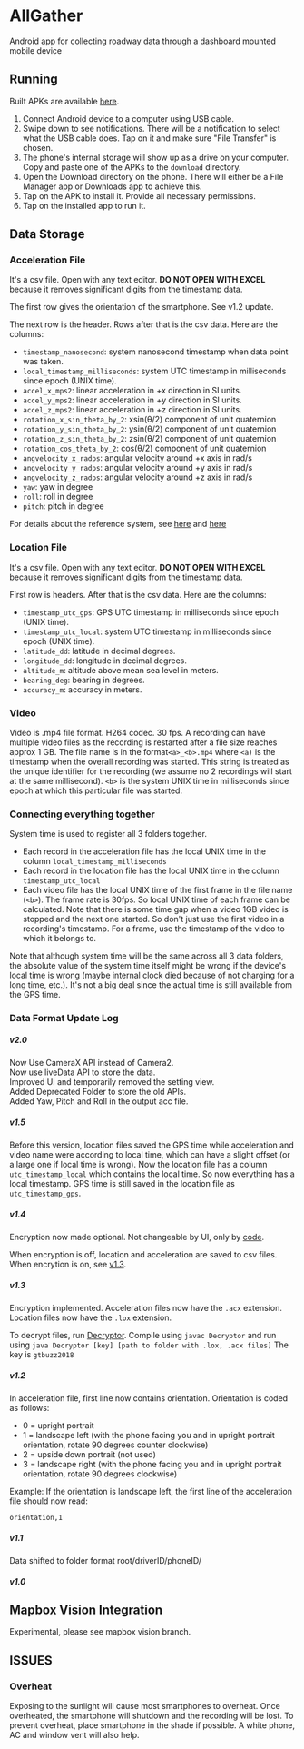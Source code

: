 # AllGather


Android app for collecting roadway data through a dashboard mounted mobile device

## Running

Built APKs are available [here](code/android/allgather/app/build/outputs/apk/debug).
1. Connect Android device to a computer using USB cable.
2. Swipe down to see notifications. There will be a notification to select what the USB cable does. Tap on it and make sure "File Transfer" is chosen.
3. The phone's internal storage will show up as a drive on your computer. Copy and paste one of the APKs to the `download` directory.
4. Open the Download directory on the phone. There will either be a File Manager app or Downloads app to achieve this. 
5. Tap on the APK to install it. Provide all necessary permissions.
6. Tap on the installed app to run it.

## Data Storage

### Acceleration File

It's a csv file. Open with any text editor. **DO NOT OPEN WITH EXCEL** because it removes significant digits from the timestamp data.

The first row gives the orientation of the smartphone. See v1.2 update. 

The next row is the header. Rows after that is the csv data. Here are the columns:
- `timestamp_nanosecond`: system nanosecond timestamp when data point was taken.
- `local_timestamp_milliseconds`: system UTC timestamp in milliseconds since epoch (UNIX time). 
- `accel_x_mps2`: linear acceleration in +x direction in SI units.
- `accel_y_mps2`: linear acceleration in +y direction in SI units.
- `accel_z_mps2`: linear acceleration in +z direction in SI units.
- `rotation_x_sin_theta_by_2`: xsin(&theta;/2) component of unit quaternion
- `rotation_y_sin_theta_by_2`: ysin(&theta;/2) component of unit quaternion
- `rotation_z_sin_theta_by_2`: zsin(&theta;/2) component of unit quaternion
- `rotation_cos_theta_by_2`: cos(&theta;/2) component of unit quaternion
- `angvelocity_x_radps`: angular velocity around +x axis in rad/s
- `angvelocity_y_radps`: angular velocity around +y axis in rad/s
- `angvelocity_z_radps`: angular velocity around +z axis in rad/s
- `yaw`: yaw in degree
- `roll`: roll in degree
- `pitch`: pitch in degree

For details about the reference system, see [here](https://developer.android.com/guide/topics/sensors/sensors_overview#sensors-coords) and [here](https://developer.android.com/guide/topics/sensors/sensors_motion.html#sensors-motion-rotate)

### Location File

It's a csv file. Open with any text editor.  **DO NOT OPEN WITH EXCEL** because it removes significant digits from the timestamp data.

First row is headers. After that is the csv data. Here are the columns:
- `timestamp_utc_gps`: GPS UTC timestamp in milliseconds since epoch (UNIX time).
- `timestamp_utc_local`: system UTC timestamp in milliseconds since epoch (UNIX time).
- `latitude_dd`: latitude in decimal degrees.
- `longitude_dd`: longitude in decimal degrees.
- `altitude_m`: altitude above mean sea level in meters.
- `bearing_deg`: bearing in degrees.
- `accuracy_m`: accuracy in meters.

### Video

Video is .mp4 file format. H264 codec. 30 fps. A recording can have multiple video files as the recording is restarted after a file size reaches approx 1 GB. The file name is in the format`<a>_<b>.mp4` where `<a)` is the timestamp when the overall recording was started. This string is treated as the unique identifier for the recording (we assume no 2 recordings will start at the same millisecond). `<b>` is the system UNIX time in milliseconds since epoch at which this particular file was started.

### Connecting everything together

System time is used to register all 3 folders together. 
- Each record in the acceleration file has the local UNIX time in the column `local_timestamp_milliseconds`
- Each record in the location file has the local UNIX time in the column `timestamp_utc_local`
- Each video file has the local UNIX time of the first frame in the file name (`<b>`). The frame rate is 30fps. So local UNIX time of each frame can be calculated. Note that there is some time gap when a video 1GB video is stopped and the next one started. So don't just use the first video in a recording's timestamp. For a frame, use the timestamp of the video to which it belongs to.

Note that although system time will be the same across all 3 data folders, the absolute value of the system time itself might be wrong if the device's local time is wrong (maybe internal clock died because of not charging for a long time, etc.). It's not a big deal since the actual time is still available from the GPS time.

### Data Format Update Log

##### v2.0
Now Use CameraX API instead of Camera2.  
Now use liveData API to store the data.  
Improved UI and temporarily removed the setting view.  
Added Deprecated Folder to store the old APIs.  
Added Yaw, Pitch and Roll in the output acc file.  

##### v1.5
Before this version, location files saved the GPS time while acceleration and video name were according to local time, which can have a slight offset (or a large one if local time is wrong). Now the location file has a column `utc_timestamp_local` which contains the local time. So now everything has a local timestamp. GPS time is still saved in the location file as `utc_timestamp_gps`.

##### v1.4
Encryption now made optional. Not changeable by UI, only by [code](code/android/allgather/app/src/main/java/edu/gatech/ce/allgather/AllGatherApplication.kt).

When encryption is off, location and acceleration are saved to csv files. When encrytion is on, see [v1.3](#v1.3).

##### v1.3
Encryption implemented. Acceleration files now have the  `.acx` extension. Location files now have the `.lox` extension.

To decrypt files, run [Decryptor](tools/decryptor/). Compile using `javac Decryptor` and run using `java Decryptor [key] [path to folder with .lox, .acx files]`
The key is `gtbuzz2018`

##### v1.2
In acceleration file, first line now contains orientation. Orientation is coded as follows:
- 0 = upright portrait
- 1 = landscape left (with the phone facing you and in upright portrait orientation, rotate 90 degrees counter clockwise)
- 2 = upside down portrait (not used)
- 3 = landscape right (with the phone facing you and in upright portrait orientation, rotate 90 degrees clockwise)

Example: If the orientation is landscape left, the first line of the acceleration file should now read:

`orientation,1`
##### v1.1
Data shifted to folder format root/driverID/phoneID/

##### v1.0

## Mapbox Vision Integration
Experimental, please see mapbox vision branch.

## ISSUES

### Overheat

Exposing to the sunlight will cause most smartphones to overheat. Once overheated, the smartphone will shutdown and the recording will be lost. To prevent overheat, place smartphone in the shade if possible. A white phone, AC and window vent will also help.



